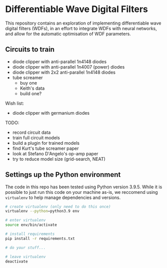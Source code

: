 # Differentiable Wave Digital Filters

This repository contains an exploration of
implementing differentiable wave digital filters
(WDFs), in an effort to integrate WDFs with
neural networks, and allow for the automatic
optimisation of WDF parameters.

## Circuits to train
- diode clipper with anti-parallel 1n4148 diodes
- diode clipper with anti-parallel 1n4007 (power) diodes
- diode clipper with 2x2 anti-parallel 1n4148 diodes
- tube screamer
  - buy one
  - Keith's data
  - build one?

Wish list:
- diode clipper with germanium diodes

TODO:
- record circuit data
- train full circuit models
- build a plugin for trained models
- find Kurt's tube screamer paper
- look at Stefano D'Angelo's op-amp paper
- try to reduce model size (grid-search, NEAT)

## Settings up the Python environment

The code in this repo has been tested using Python
version 3.9.5. While it is possible to just run
this code on your machine as-is, we reccomend
using `virtualenv` to help manage dependencies
and versions.

```bash
# create virtualenv (only need to do this once)
virtualenv --python=python3.9 env

# enter virtualenv
source env/bin/activate

# install requirements
pip install -r requirements.txt

# do your stuff...

# leave virtualenv
deactivate
```

